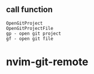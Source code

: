 ## call function
```
OpenGitProject
OpenGitProjectFile
gp - open git project
gf - open git file
```
# nvim-git-remote
